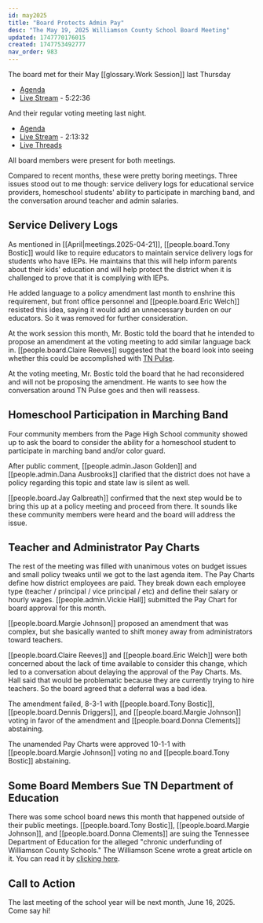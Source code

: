 ```yaml
---
id: may2025
title: "Board Protects Admin Pay"
desc: "The May 19, 2025 Williamson County School Board Meeting"
updated: 1747770176015
created: 1747753492777
nav_order: 983
---
```


The board met for their May [[glossary.Work Session]] last Thursday

- [Agenda](https://meeting.boeconnect.net/Public/Agenda/566?meeting=688403)
- [Live Stream](https://www.youtube.com/watch?v=JRJoAR-dde0) - 5:22:36

And their regular voting meeting last night.

- [Agenda](https://meeting.boeconnect.net/Public/Agenda/566?meeting=690673)
- [Live Stream](https://www.youtube.com/live/4a5SwvHeqr0) - 2:13:32
- [Live Threads](https://www.threads.com/@murribu/post/DJ2oV-8NIAB)

All board members were present for both meetings.

Compared to recent months, these were pretty boring meetings. Three issues stood out to me though: service delivery logs for educational service providers, homeschool students' ability to participate in marching band, and the conversation around teacher and admin salaries.

## Service Delivery Logs

As mentioned in [[April|meetings.2025-04-21]], [[people.board.Tony Bostic]] would like to require educators to maintain service delivery logs for students who have IEPs. He maintains that this will help inform parents about their kids' education and will help protect the district when it is challenged to prove that it is complying with IEPs.

He added language to a policy amendment last month to enshrine this requirement, but front office personnel and [[people.board.Eric Welch]] resisted this idea, saying it would add an unnecessary burden on our educators. So it was removed for further consideration.

At the work session this month, Mr. Bostic told the board that he intended to propose an amendment at the voting meeting to add similar language back in. [[people.board.Claire Reeves]] suggested that the board look into seeing whether this could be accomplished with [TN Pulse](https://www.tn.gov/education/families/student-support/special-education/tn-pulse.html).

At the voting meeting, Mr. Bostic told the board that he had reconsidered and will not be proposing the amendment. He wants to see how the conversation around TN Pulse goes and then will reassess.

## Homeschool Participation in Marching Band

Four community members from the Page High School community showed up to ask the board to consider the ability for a homeschool student to participate in marching band and/or color guard.

After public comment, [[people.admin.Jason Golden]] and [[people.admin.Dana Ausbrooks]] clarified that the district does not have a policy regarding this topic and state law is silent as well.

[[people.board.Jay Galbreath]] confirmed that the next step would be to bring this up at a policy meeting and proceed from there. It sounds like these community members were heard and the board will address the issue.

## Teacher and Administrator Pay Charts

The rest of the meeting was filled with unanimous votes on budget issues and small policy tweaks until we got to the last agenda item. The Pay Charts define how district employees are paid. They break down each employee type (teacher / principal / vice principal / etc) and define their salary or hourly wages. [[people.admin.Vickie Hall]] submitted the Pay Chart for board approval for this month.

[[people.board.Margie Johnson]] proposed an amendment that was complex, but she basically wanted to shift money away from administrators toward teachers.

[[people.board.Claire Reeves]] and [[people.board.Eric Welch]] were both concerned about the lack of time available to consider this change, which led to a conversation about delaying the approval of the Pay Charts. Ms. Hall said that would be problematic because they are currently trying to hire teachers. So the board agreed that a deferral was a bad idea.

The amendment failed, 8-3-1 with [[people.board.Tony Bostic]], [[people.board.Dennis Driggers]], and [[people.board.Margie Johnson]] voting in favor of the amendment and [[people.board.Donna Clements]] abstaining.

The unamended Pay Charts were approved 10-1-1 with [[people.board.Margie Johnson]] voting no and [[people.board.Tony Bostic]] abstaining.

## Some Board Members Sue TN Department of Education

There was some school board news this month that happened outside of their public meetings. [[people.board.Tony Bostic]], [[people.board.Margie Johnson]], and [[people.board.Donna Clements]] are suing the Tennessee Department of Education for the alleged "chronic underfunding of Williamson County Schools." The Williamson Scene wrote a great article on it. You can read it by [clicking here](https://www.williamsonscene.com/news/state-education-department-sued-for-underfunding-williamson-schools/article_0755976d-3ea9-4728-b822-ee7622064685.html).

## Call to Action

The last meeting of the school year will be next month, June 16, 2025. Come say hi!
